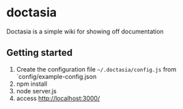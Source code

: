 doctasia
========

Doctasia is a simple wiki for showing off documentation

Getting started
---------------

1. Create the configuration file `~/.doctasia/config.js` from `config/example-config.json
2. npm install
3. node server.js
4. access <http://localhost:3000/>
